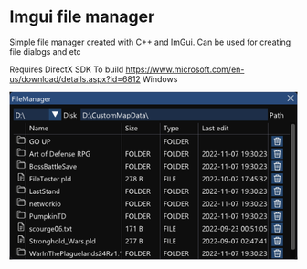 # Imgui file manager
 Simple file manager created with C++ and ImGui. Can be used for creating file dialogs and etc

Requires DirectX SDK To build https://www.microsoft.com/en-us/download/details.aspx?id=6812
Windows

![alt text](img.png)